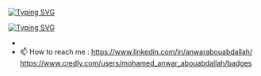 
<a href="https://git.io/typing-svg"><img src="https://readme-typing-svg.demolab.com?font=Fira+Code&weight=500&size=15&pause=1000&color=8A22F7&multiline=true&repeat=false&random=false&width=435&lines=+%F0%9F%8C%B1+I%E2%80%99m+Data+Scientist%2FCloud+engineer;+%F0%9F%91%80+Interested+in+ML%2FMLOps+" alt="Typing SVG" /></a>

<a href="https://git.io/typing-svg"><img src="https://readme-typing-svg.demolab.com?&pause=10000&font=Playpen+Sans&weight=500&size=15&pause=1000&color=F72D65&multiline=true&repeat=false&random=false&width=435&lines=%F0%9F%8F%85+I+have+2+aws+certifications+and+pre+-;-paring+my+first+azure+certification" alt="Typing SVG" /></a>

- 
- 📫 How to reach me : https://www.linkedin.com/in/anwarabouabdallah/
 https://www.credly.com/users/mohamed_anwar_abouabdallah/badges
 

<!---
mawro69/mawro69 is a ✨ special ✨ repository because its `README.md` (this file) appears on your GitHub profile.
You can click the Preview link to take a look at your changes.
--->
